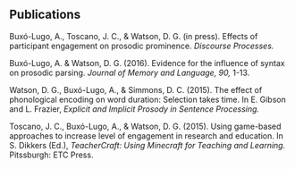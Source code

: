 ---
---

## Publications

Buxó-Lugo, A., Toscano, J. C., & Watson, D. G. (in press).  Effects of participant engagement on prosodic prominence.  *Discourse Processes.*

Buxó-Lugo, A. & Watson, D. G. (2016).  Evidence for the influence of syntax on prosodic parsing.  *Journal of Memory and Language, 90,* 1-13.

Watson, D. G., Buxó-Lugo, A., & Simmons, D. C. (2015).  The effect of phonological encoding on word duration: Selection takes time.  In E. Gibson and L. Frazier, *Explicit and Implicit Prosody in Sentence Processing.*

Toscano, J. C., Buxó-Lugo, A., & Watson, D. G. (2015).  Using game-based approaches to increase level of engagement in research and education.  In S. Dikkers (Ed.), *TeacherCraft: Using Minecraft for Teaching and Learning.*  Pitssburgh: ETC Press.
